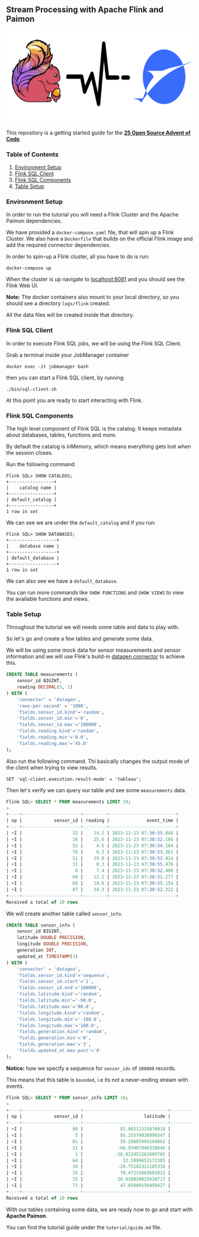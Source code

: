 Stream Processing with Apache Flink and Paimon
----------------------------------------------

<p align="center">
    <img src="assets/cover.png" width="600" height="250">
</p>

This repository is a getting started guide for the **[25 Open Source Advent of Code]()**.


### Table of Contents
1. [Environment Setup](#environment-setup)
2. [Flink SQL Client](#flink-sql-client)
3. [Flink SQL Components](#flink-sql-components)
4. [Table Setup](#table-setup)


### Environment Setup
In order to run the tutorial you will need a Flink Cluster and the Apache Paimon dependencies.

We have provided a `docker-compose.yaml` file, that will spin up a Flink Cluster.
We also have a `Dockerfile` that builds on the official Flink image and add the required connector dependencies.

In order to spin-up a Flink cluster, all you have to do is run:
```shell
docker-compose up
```

When the cluster is up navigate to [localhost:8081](localhost:8081) and you should see the Flink Web UI.

**Note:** The docker containers also mount to your local directory, so you should see a directory `logs/flink` created.

All the data files will be created inside that directory.

### Flink SQL Client
In order to execute Flink SQL jobs, we will be using the Flink SQL Client.

Grab a terminal inside your JobManager container
```shell
docker exec -it jobmanager bash
```

then you can start a Flink SQL client, by running:
```shell
./bin/sql-client.sh
```

At this point you are ready to start interacting with Flink.

### Flink SQL Components
The high level component of Flink SQL is the catalog. It keeps metadata about databases, tables, functions and more.

By default the catalog is inMemory, which means everything gets lost when the session closes.

Run the following command:
```shell
Flink SQL> SHOW CATALOGS;
+-----------------+
|    catalog name |
+-----------------+
| default_catalog |
+-----------------+
1 row in set
```
We can see we are under the `default_catalog` and if you run:

```shell
Flink SQL> SHOW DATABASES;
+------------------+
|    database name |
+------------------+
| default_database |
+------------------+
1 row in set
```
We can also see we have a `default_database`.

You can run more commands like `SHOW FUNCTIONS` and `SHOW VIEWS` to view the available functions and views.

### Table Setup
Throughout the tutorial we will needs some table and data to play with.

So let's go and create a few tables and generate some data. 

We will be using some mock data for sensor measurements and sensor information and we will use
Flink's build-in [datagen connector](https://nightlies.apache.org/flink/flink-docs-release-1.18/docs/connectors/table/datagen/) to achieve this.

```sql
CREATE TABLE measurements (
    sensor_id BIGINT,
    reading DECIMAL(5, 1)
) WITH (
    'connector' = 'datagen',
    'rows-per-second' = '1000',
    'fields.sensor_id.kind'='random',
    'fields.sensor_id.min'='0',
    'fields.sensor_id.max'='100000',
    'fields.reading.kind'='random',
    'fields.reading.min'='0.0',
    'fields.reading.max'='45.0'
);
```

Also run the following command. 
Thi basically changes the output mode of the client when trying to view results.
```shell
SET 'sql-client.execution.result-mode' = 'tableau';
```

Then let's verify we can query our table and see some `measurements` data.
```sql
Flink SQL> SELECT * FROM measurements LIMIT 10;
>
+----+----------------------+---------+-------------------------+
| op |            sensor_id | reading |              event_time |
+----+----------------------+---------+-------------------------+
| +I |                   32 |    24.2 | 2023-11-23 07:30:55.848 |
| +I |                   16 |    25.6 | 2023-11-23 07:30:52.166 |
| +I |                   53 |     4.5 | 2023-11-23 07:30:54.164 |
| +I |                   70 |     6.3 | 2023-11-23 07:30:53.361 |
| +I |                   51 |    29.0 | 2023-11-23 07:30:53.924 |
| +I |                   31 |     0.3 | 2023-11-23 07:30:55.476 |
| +I |                    8 |     7.4 | 2023-11-23 07:30:52.400 |
| +I |                   60 |    12.2 | 2023-11-23 07:30:51.277 |
| +I |                   68 |    19.6 | 2023-11-23 07:30:55.154 |
| +I |                   87 |    34.3 | 2023-11-23 07:30:52.322 |
+----+----------------------+---------+-------------------------+
Received a total of 10 rows
```

We will create another table called `sensor_info`.
```sql
CREATE TABLE sensor_info (
    sensor_id BIGINT,
    latitude DOUBLE PRECISION,
    longitude DOUBLE PRECISION,
    generation INT,
    updated_at TIMESTAMP(3)
) WITH (
    'connector' = 'datagen',
    'fields.sensor_id.kind'='sequence',
    'fields.sensor_id.start'='1',
    'fields.sensor_id.end'='100000',
    'fields.latitude.kind'='random',
    'fields.latitude.min'='-90.0',
    'fields.latitude.max'='90.0',
    'fields.longitude.kind'='random',
    'fields.longitude.min'='-180.0',
    'fields.longitude.max'='180.0',
    'fields.generation.kind'='random',
    'fields.generation.min'='0',
    'fields.generation.max'='3',
    'fields.updated_at.max-past'='0'
);
```
**Notice:** how we specify a sequence for `sensor_ids` of `100000` records.

This means that this table is `bounded`, i.e its not a never-ending stream with events.

```sql
Flink SQL> SELECT * FROM sensor_info LIMIT 10;
>
+----+----------------------+--------------------------------+--------------------------------+-------------+-------------------------+
| op |            sensor_id |                       latitude |                      longitude |  generation |              updated_at |
+----+----------------------+--------------------------------+--------------------------------+-------------+-------------------------+
| +I |                   80 |              81.86511315876018 |              54.55085194269276 |           2 | 2023-11-23 07:33:46.959 |
| +I |                    5 |              85.25579038990347 |              -141.729484364909 |           2 | 2023-11-23 07:33:46.960 |
| +I |                   81 |              59.28885905269882 |             125.25733278264516 |           1 | 2023-11-23 07:33:46.960 |
| +I |                   31 |             -68.93407946310646 |            -148.84245945377683 |           2 | 2023-11-23 07:33:46.960 |
| +I |                    1 |            -26.012451262689765 |              15.43214445471898 |           1 | 2023-11-23 07:33:46.960 |
| +I |                   64 |               52.5999653172305 |              46.85505502069498 |           0 | 2023-11-23 07:33:46.960 |
| +I |                   34 |             -29.75182311185338 |            -28.679515250258333 |           1 | 2023-11-23 07:33:46.960 |
| +I |                   35 |              70.47215865601012 |             -99.79991569639377 |           0 | 2023-11-23 07:33:46.960 |
| +I |                   25 |             20.618020925638717 |            -0.5002813485619697 |           3 | 2023-11-23 07:33:46.960 |
| +I |                   71 |              47.85809156450427 |             110.42800034166112 |           0 | 2023-11-23 07:33:46.960 |
+----+----------------------+--------------------------------+--------------------------------+-------------+-------------------------+
Received a total of 10 rows
```

With our tables containing some data, we are ready now to go and start with **Apache Paimon**.

You can find the tutorial guide under the `tutorial/guide.md` file.